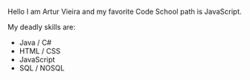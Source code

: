 Hello I am Artur Vieira and my favorite Code School path is JavaScript.

My deadly skills are:
* Java / C#
* HTML / CSS
* JavaScript
* SQL / NOSQL